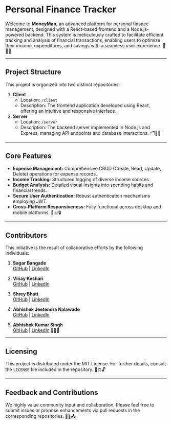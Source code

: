 # Personal Finance Tracker

Welcome to **MoneyMap**, an advanced platform for personal finance management, designed with a React-based frontend and a Node.js-powered backend. This system is meticulously crafted to facilitate efficient tracking and analysis of financial transactions, enabling users to optimize their income, expenditures, and savings with a seamless user experience. 🌟🌐💼



---

## Project Structure

This project is organized into two distinct repositories:
1. **Client**
   - Location: `/client`
   - Description: The frontend application developed using React, offering an intuitive and responsive interface.
2. **Server**
   - Location: `/server`
   - Description: The backend server implemented in Node.js and Express, managing API endpoints and database interactions. 🗂️📂🔧

---

## Core Features
- **Expense Management:** Comprehensive CRUD (Create, Read, Update, Delete) operations for expense records.
- **Income Tracking:** Structured logging of diverse income sources.
- **Budget Analysis:** Detailed visual insights into spending habits and financial trends.
- **Secure User Authentication:** Robust authentication mechanisms employing JWT.
- **Cross-Platform Responsiveness:** Fully functional across desktop and mobile platforms. 🏦📊🔒

---

## Contributors

This initiative is the result of collaborative efforts by the following individuals:

1. **Sagar Bangade**  
   [GitHub](https://github.com/sagarbangade) | [LinkedIn](https://www.linkedin.com/in/sagar-bangade/)

2. **Vinay Keshari**  
   [GitHub](https://github.com/vkeshari23/) | [LinkedIn](https://www.linkedin.com/in/vinay-keshari-301125240/)

3. **Shrey Bhatt**  
   [GitHub](https://github.com/contributor3) | [LinkedIn](https://linkedin.com/in/contributor3)

4. **Abhishek Jeetendra Nalawade**  
   [GitHub](https://github.com/AbhiNalawade09) | [LinkedIn](https://www.linkedin.com/in/abhishek-nalawade-4a919b199/)

5. **Abhishek Kumar Singh**  
   [GitHub](https://github.com/Abhishekk3535) | [LinkedIn](https://www.linkedin.com/in/abhishek-kumar-singh-2874952a8) 🤝💡🌟

---

## Licensing

This project is distributed under the MIT License. For further details, consult the `LICENSE` file included in the repository. 📜⚖️🔓

---

## Feedback and Contributions

We highly value community input and collaboration. Please feel free to submit issues or propose enhancements via pull requests in the corresponding repositories. 💬🤝📤

